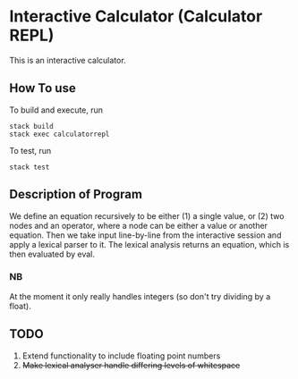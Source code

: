 # Interactive Calculator (Calculator REPL)

This is an interactive calculator.

## How To use

To build and execute, run

```
stack build
stack exec calculatorrepl
```

To test, run

`stack test`

## Description of Program

We define an equation recursively to be either (1) a single value, or (2) two nodes and an operator, where a node can be either a value or another equation. Then we take input line-by-line from the interactive session and apply a lexical parser to it. The lexical analysis returns an equation, which is then evaluated by eval.

### NB 

At the moment it only really handles integers (so don't try dividing by a float).

## TODO

1. Extend functionality to include floating point numbers
2. ~~Make lexical analyser handle differing levels of whitespace~~
